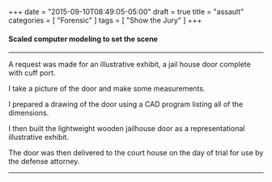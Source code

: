 +++
date = "2015-09-10T08:49:05-05:00"
draft = true
title = "assault"
categories = [
  "Forensic"
]
tags = [
  "Show the Jury"
]
+++
#### Scaled computer modeling to set the scene
***
A request was made for an illustrative exhibit, a jail house door complete with cuff port.

I take a picture of the door and make some measurements.

I prepared a drawing of the door using a CAD program listing all of the dimensions.

I then built the lightweight wooden jailhouse door as a representational illustrative exhibit.

The door was then delivered to the court house on the day of trial for use by the defense attorney.
***